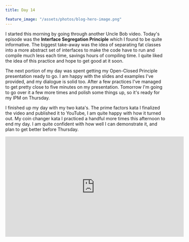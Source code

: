 ```yaml
---
title: Day 14

feature_image: "/assets/photos/blog-hero-image.png"
---
```


I started this morning by going through another Uncle Bob video. Today's episode was the **Interface Segregation
Principle** which I found to be quite informative. The biggest take-away was the idea of separating fat classes into
a more abstract set of interfaces to make the code have to run and compile much less each time, savings hours of
compiling time. I quite liked the idea of this practice and hope to get good at it soon.

The next portion of my day was spent getting my Open-Closed Principle presentation ready to go. I am happy with
the slides and examples I've provided, and my dialogue is solid too. After a few practices I've managed to get
pretty close to five minutes on my presentation. Tomorrow I'm going to go over it a few more times and polish some
things up, so it's ready for my IPM on Thursday.

I finished up my day with my two kata's. The prime factors kata I finalized the video and published it to YouTube,
I am quite happy with how it turned out. My coin changer kata I practiced a handful more times this afternoon to
end my day. I am quite confident with how well I can demonstrate it, and plan to get better before Thursday.


<div style="text-align: center">
<iframe width="560" height="315" src="https://www.youtube.com/embed/Zy6fChIvDSY?si=ttwuh8_7PiBwH3AB" title="YouTube video player" frameborder="0" allow="accelerometer; autoplay; clipboard-write; encrypted-media; gyroscope; picture-in-picture; web-share" allowfullscreen></iframe>
</div>